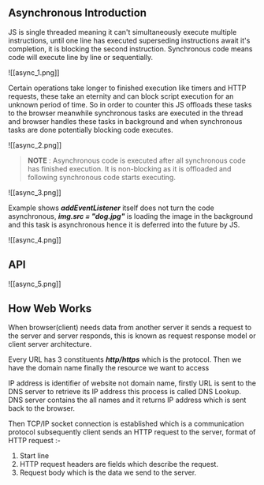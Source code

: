 ## **Asynchronous Introduction**

JS is single threaded meaning it can't simultaneously execute multiple instructions, until one line has executed superseding instructions await it's completion, it is blocking the second instruction.
Synchronous code means code will execute line by line or sequentially.

![[async_1.png]]

Certain operations take longer to finished execution like timers and HTTP requests, these take an eternity and can block script execution for an unknown period of time. So in order to counter this JS offloads these tasks to the browser meanwhile synchronous tasks are executed in the thread and browser handles these tasks in background and when synchronous tasks are done potentially blocking code executes.

![[async_2.png]]

> **NOTE** : Asynchronous code is executed after all synchronous code has finished execution. It is non-blocking as it is offloaded and following synchronous code starts executing.

![[async_3.png]]

Example shows ***addEventListener*** itself does not turn the code asynchronous,  ***img.src = "dog.jpg"***  is loading the image in the background and this task is asynchronous hence it is deferred into the future by JS. 

![[async_4.png]]

## **API**

![[async_5.png]]
## **How Web Works**

When browser(client) needs data from another server it sends a request to the server and server responds, this is known as request response model or client server architecture.

Every URL has 3 constituents ***http/https*** which is the protocol. Then we have the domain name finally the resource we want to access

IP address is identifier of website not domain name, firstly URL is sent to the DNS server to retrieve its IP address this process is called DNS Lookup. DNS server contains the all names and it returns IP address which is sent back to the browser.

Then TCP/IP socket connection is established which is a communication protocol subsequently client sends an HTTP request to the server, format of HTTP request :-

1. Start line
2. HTTP request headers are fields which describe the request.
3. Request body which is the data we send to the server.
